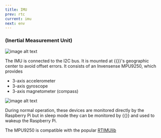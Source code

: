 ```yaml
---
title: IMU
prev: rtc
current: imu
next: env
---
```


### (Inertial Measurement Unit)  

![image alt text](/media/mpu9250.jpg)

The IMU is connected to the I2C bus. It is mounted at {{<ardhat>}}'s  geographic center to avoid offset errors. It consists of an Invensense MPU9250, which provides

* 3-axis accelerometer
* 3-axis gyroscope
* 3-axis magnetometer (compass) 


 ![image alt text](/media/balbot.jpg)

 During normal operation, these devices are monitored directly by the Raspberry Pi  but in sleep mode they can be monitored by {{<ardhat>}} and used to wakeup the Raspberry Pi. 

 The MPU9250 is compatible with the popular [RTIMUlib](https://github.com/richards-tech/RTIMULib-Arduino)